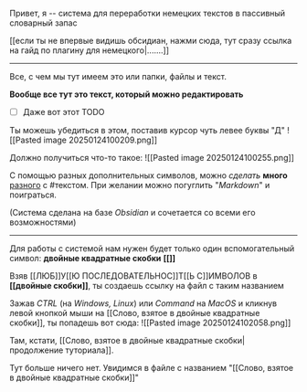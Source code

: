 Привет, я -- система для переработки немецких текстов в пассивный словарный запас

[[если ты не впервые видишь обсидиан, нажми сюда, тут сразу ссылка на гайд по плагину для немецкого|.......]] 

---
Все, с чем мы тут имеем это или папки, файлы и текст.

**Вообще все тут это текст, который можно редактировать**
- [ ] Даже вот этот TODO

Ты можешь убедиться в этом, поставив курсор чуть левее буквы "Д"  ![[Pasted image 20250124100209.png]]

Должно получиться что-то такое:
![[Pasted image 20250124100255.png]]

С помощью разных дополнительных символов, можно *сделать* **много** [разного](https://www.youtube.com/watch?v=dQw4w9WgXcQ) c #текстом. При желании можно погуглить "*Markdown*" и поиграться.

(Система сделана на базе *Obsidian* и сочетается со всеми его возможностями)

---
Для работы с системой нам нужен будет только один вспомогательный символ: **двойные квадратные скобки** **\[\[]]**

Взяв [[ЛЮБ]]У[[Ю ПОСЛЕДОВАТЕЛЬНОС]]Т[[Ь С]]ИМВОЛОВ  в **\[\[двойные скобки]]**,
ты создаешь ссылку на файл с таким названием

Зажав *CTRL* (на *Windows, Linux*) или *Command* на *MacOS* и кликнув левой кнопкой мыши на [[Слово, взятое в двойные квадратные скобки]], ты попадешь вот сюда:
![[Pasted image 20250124102058.png]]

Там, кстати, [[Слово, взятое в двойные квадратные скобки|продолжение туториала]]. 

Тут больше ничего нет. Увидимся в файле с названием "[[Слово, взятое в двойные квадратные скобки]]"




